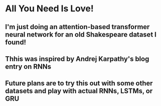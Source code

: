 # All You Need Is Love!
## I'm just doing an attention-based transformer neural network for an old Shakespeare dataset I found!
## Thhis was inspired by Andrej Karpathy's blog entry on RNNs
## Future plans are to try this out with some other datasets and play with actual RNNs, LSTMs, or GRU
